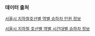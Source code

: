 ### 데이터 출처

[서울시 지하철호선별 역별 승하차 인원 정보](https://data.seoul.go.kr/dataList/OA-12914/S/1/datasetView.do)


[서울시 지하철 호선별 역별 시간대별 승하차 정보](http://data.seoul.go.kr/dataList/OA-12252/S/1/datasetView.do;jsessionid=EB2818DD65E044CFA36C61C68740701F.new_portal-svr-21)
